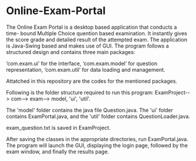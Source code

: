 # Online-Exam-Portal
The Online Exam Portal is a desktop based application that conducts a time- bound Multiple Choice quention based examination. It instantly gives the score grade and detailed result of the attempted exam. The application is Java-Swing based and makes use of GUI. The program follows a structured design and contains three main packages:

‘com.exam.ui’ for the interface, ‘com.exam.model’ for question representation, ‘com.exam.util’ for data loading and management.

Attatched in this repository are the codes for the mentioned packages. 

Following is the folder structure required to run this program: 
ExamProject--> com--> exam--> model, 'ui', 'util'. 

The 'model' folder contains the java file Question.java. The 'ui' folder contains ExamPortal.java, and the 'util' folder contains QuestionLoader.java.

exam_question.txt is saved in ExamProject.

After saving the classes in the appropriate directories, run ExamPortal.java. The program will launch the GUI, displaying the login page, followed by the exam window, and finally the results page.
